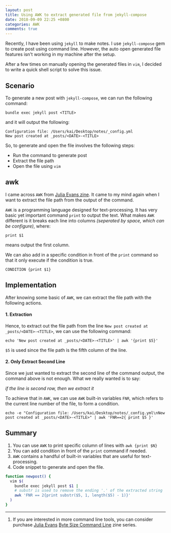 ```yaml
---
layout: post
title: Using AWK to extract generated file from jekyll-compose
date: 2018-09-09 22:25 +0800
categories: AWK
comments: true
---
```


Recently, I have been using `jekyll` to make notes. I use `jekyll-compose`
gem to create post using command line. However, the auto open generated file
features isn't working in my machine after the setup.

After a few times on manually opening the generated files in `vim`, I decided
to write a quick shell script to solve this issue.

## Scenario

To generate a new post with `jekyll-compose`, we can run the following command:
```
bundle exec jekyll post <TITLE>
```

and it will output the following:

```
Configuration file: /Users/kai/Desktop/notes/_config.yml
New post created at _posts/<DATE>-<TITLE>
```

So, to generate and open the file involves the following steps:

- Run the command to generate post
- Extract the file path
- Open the file using `vim`

## awk

I came across `AWK` from [Julia Evans zine][1]. It came to my mind again when I want
to extract the file path from the output of the command.

`AWK` is a programming language designed for text-processing. It has very basic
yet important command `print` to output the text. What makes `AWK` different is
it breaks each line into columns _(seperated by space, which can be configure)_, where:

```
print $1
```

means output the first column.

We can also add in a specific condition in front of the `print` command so that
it only execute if the condition is true.

```
CONDITION {print $1}
```

## Implementation
After knowing some basic of `AWK`, we can extract the file path with the
following actions.

#### 1. Extraction
Hence, to extract out the file path from the line `New post created at _posts/<DATE>-<TITLE>`,
we can use the following command:

```
echo 'New post created at _posts/<DATE>-<TITLE>' | awk '{print $5}'
```

`$5` is used since the file path is the fifth column of the line.

#### 2. Only Extract Second Line
Since we just wanted to extract the second line of the command output, the
command above is not enough. What we really wanted is to say:

_if the line is second row, then we extract it_

To achieve that in `AWK`, we can use `AWK` built-in variables `FNR`, which
refers to the current line number of the file, to form a condition.

```
echo -e "Configuration file: /Users/kai/Desktop/notes/_config.yml\nNew post created at _posts/<DATE>-<TITLE>" | awk 'FNR==2{ print $5 }'
```

## Summary
1. You can use `AWK` to print specific column of lines with `awk {print $N}`
2. You can add condition in front of the `print` command if needed.
3. `AWK` contains a handful of built-in variables that are useful for
   text-processing.
4. Code snippet to generate and open the file.
```bash
function newpost() {
  vim $(
    bundle exec jekyll post $1 |
    # substr is used to remove the ending '.' of the extracted string
    awk 'FNR == 2{print substr($5, 1, length($5) - 1)}'
  )
}
```

---
1. If you are interested in more command line tools, you can consider purchase
[Julia Evans][2] [Byte Size Command Line][3] zine series.


[1]: https://twitter.com/b0rk/status/1000604334026055681
[2]: https://twitter.com/b0rk
[3]: https://gumroad.com/l/bite-size-command-line

